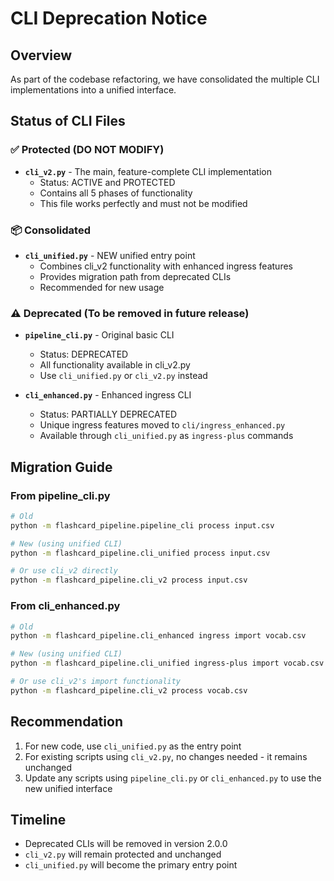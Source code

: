 # CLI Deprecation Notice

## Overview
As part of the codebase refactoring, we have consolidated the multiple CLI implementations into a unified interface.

## Status of CLI Files

### ✅ Protected (DO NOT MODIFY)
- **`cli_v2.py`** - The main, feature-complete CLI implementation
  - Status: ACTIVE and PROTECTED
  - Contains all 5 phases of functionality
  - This file works perfectly and must not be modified

### 📦 Consolidated
- **`cli_unified.py`** - NEW unified entry point
  - Combines cli_v2 functionality with enhanced ingress features
  - Provides migration path from deprecated CLIs
  - Recommended for new usage

### ⚠️ Deprecated (To be removed in future release)
- **`pipeline_cli.py`** - Original basic CLI
  - Status: DEPRECATED
  - All functionality available in cli_v2.py
  - Use `cli_unified.py` or `cli_v2.py` instead

- **`cli_enhanced.py`** - Enhanced ingress CLI
  - Status: PARTIALLY DEPRECATED
  - Unique ingress features moved to `cli/ingress_enhanced.py`
  - Available through `cli_unified.py` as `ingress-plus` commands

## Migration Guide

### From pipeline_cli.py
```bash
# Old
python -m flashcard_pipeline.pipeline_cli process input.csv

# New (using unified CLI)
python -m flashcard_pipeline.cli_unified process input.csv

# Or use cli_v2 directly
python -m flashcard_pipeline.cli_v2 process input.csv
```

### From cli_enhanced.py
```bash
# Old
python -m flashcard_pipeline.cli_enhanced ingress import vocab.csv

# New (using unified CLI)
python -m flashcard_pipeline.cli_unified ingress-plus import vocab.csv

# Or use cli_v2's import functionality
python -m flashcard_pipeline.cli_v2 process vocab.csv
```

## Recommendation
1. For new code, use `cli_unified.py` as the entry point
2. For existing scripts using `cli_v2.py`, no changes needed - it remains unchanged
3. Update any scripts using `pipeline_cli.py` or `cli_enhanced.py` to use the new unified interface

## Timeline
- Deprecated CLIs will be removed in version 2.0.0
- `cli_v2.py` will remain protected and unchanged
- `cli_unified.py` will become the primary entry point
